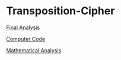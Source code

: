 # Transposition-Cipher
[Final Analysis](FinalAnalysis.md)

[Computer Code](Computer.md)

[Mathematical Analysis](Mathematical.md)


